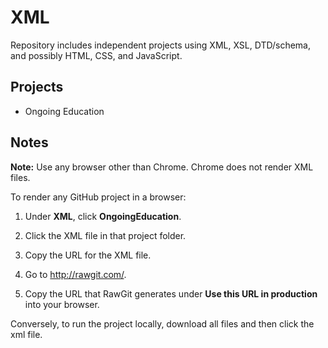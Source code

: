 # XML
Repository includes independent projects using XML, XSL, DTD/schema, and possibly HTML, CSS, and JavaScript.

## Projects
* Ongoing Education

## Notes

**Note:** Use any browser other than Chrome. Chrome does not render XML files.

To render any GitHub project in a browser:

1. Under **XML**, click **OngoingEducation**.

2. Click the XML file in that project folder.

3. Copy the URL for the XML file.

4. Go to http://rawgit.com/.

5. Copy the URL that RawGit generates under **Use this URL in production** into your browser.

Conversely, to run the project locally, download all files and then click the xml file.
